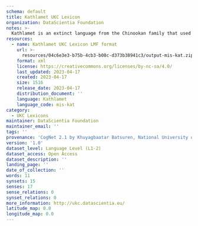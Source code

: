 ```yaml
---
schema: default
title: Kathlamet UKC Lexicon
organization: DataScientia Foundation
notes: >-
  Kathlamet is an extinct language from the Chinookan family that used to be spoken in North America. The UKC Lexicon of Kathlamet is represented as a lexico-semantic network. It consists of words, word senses, synsets, as well as sense-level and synset-level relationships
resources:
  - name: Kathlamet UKC Lexicon LMF format
    url: >-
      resources/04c6e3e3-b75b-4cb3-b08c-d373b38941c3/output-mis-kat.zip
    format: xml
    license: https://creativecommons.org/licenses/by-nc-sa/4.0/
    last_updated: 2023-04-17
    created: 2023-04-17
    size: 1516
    release_date: 2023-04-17
    distribution_document: ''
    language: Kathlamet
    language_code: mis-kat
category:
  - UKC Lexicons
maintainer: DataScientia Foundation
maintainer_email: ''
tags: ''
provenance: 'CogNet 2.1 by Khuyagbaatar Batsuren, National University of Mongolia (http://cognet.ukc.disi.unitn.it); Native Languages of the Americas 2021.11. by Laura Redish and Orrin Lewis (http://www.native-languages.org); Princeton WordNet 2.1 by Princeton University (https://wordnet.princeton.edu)'
version: '1.0'
dataset_level: Language Level (L1-2)
dataset_access: Open Access
dataset_description: ''
landing_page: ''
date_of_collection: ''
words: 11
synsets: 15
senses: 17
sense_relations: 0
synset_relations: 0
more_information: http://ukc.datascientia.eu/
latitude_map: 0.0
longitude_map: 0.0
---
```

